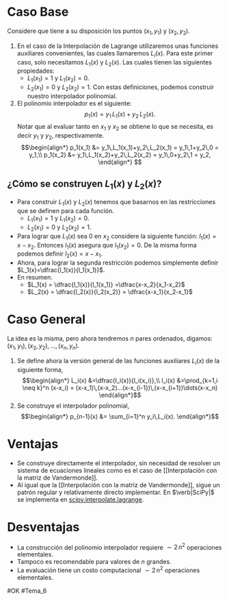# Caso Base
Considere que tiene a su disposición los puntos $(x_1,y_1)$ y $(x_2,y_2)$.
1. En el caso de la Interpolación de Lagrange utilizaremos unas funciones auxiliares convenientes, las cuales llamaremos $L_i(x)$. Para este primer caso, solo necesitamos $L_1(x)$ y $L_2(x)$. Las cuales tienen las siguientes propiedades:
	- $L_1(x_1)=1$ y $L_1(x_2)=0$.
	- $L_2(x_1)=0$ y $L_2(x_2)=1$.
	Con estas definiciones, podemos construir nuestro interpolador polinomial.
2.  El polinomio interpolador es el siguiente:$$
p_1(x) = y_1\,L_1(x)+y_2\,L_2(x).
$$Notar que al evaluar tanto en $x_1$ y $x_2$ se obtiene lo que se necesita, es decir $y_1$ y $y_2$, respectivamente. $$\begin{align*}
   p_1(x_1) &= y_1\,L_1(x_1)+y_2\,L_2(x_1) = y_1\,1+y_2\,0 = y_1,\\
   p_1(x_2) &= y_1\,L_1(x_2)+y_2\,L_2(x_2) = y_1\,0+y_2\,1 = y_2,
\end{align*}
$$
## ¿Cómo se construyen $L_1(x)$ y $L_2(x)$?
- Para construir $L_1(x)$ y $L_2(x)$ tenemos que basarnos en las restricciones que se definen para cada función.
	- $L_1(x_1)=1$ y $L_1(x_2)=0$.
	- $L_2(x_1)=0$ y $L_2(x_2)=1$.
- Para lograr que $L_1(x)$ sea $0$ en $x_2$ considere la siguiente función: $l_1(x)=x-x_2$. Entonces $l_1(x)$ asegura que $l_1(x_2)=0$. De la misma forma podemos definir $l_2(x)=x-x_1$.
- Ahora, para lograr la segunda restricción podemos simplemente definir $L_1(x)=\dfrac{l_1(x)}{l_1(x_1)}$.
- En resumen.
	- $L_1(x) = \dfrac{l_1(x)}{l_1(x_1)} =\dfrac{x-x_2}{x_1-x_2}$
	- $L_2(x) = \dfrac{l_2(x)}{l_2(x_2)} = \dfrac{x-x_1}{x_2-x_1}$

# Caso General
La idea es la misma, pero ahora tendremos $n$ pares ordenados, digamos: $(x_1,y_1),(x_2,y_2),\dots,(x_n,y_n)$.
1. Se define ahora la versión general de las funciones auxiliares $L_i(x)$ de la siguiente forma,$$\begin{align*}
	L_i(x) &=\dfrac{l_i(x)}{l_i(x_i)},\\
	l_i(x) &=\prod_{k=1,i \neq k}^n (x-x_i) = (x-x_1)\,(x-x_2)...(x-x_{i-1})\,(x-x_{i+1})\dots(x-x_n)
\end{align*}$$
2. Se construye el interpolador polinomial,$$\begin{align*}
   p_{n-1}(x) &= \sum_{i=1}^n y_i\,L_i(x).
   \end{align*}$$
# Ventajas
- Se construye directamente el interpolador, sin necesidad de resolver un sistema de ecuaciones lineales como es el caso de [[Interpolación con la matriz de Vandermonde]].
- Al igual que la [[Interpolación con la matriz de Vandermonde]], sigue un patrón regular y relativamente directo implementar. En $\verb|SciPy|$ se implementa en [scipy.interpolate.lagrange](https://docs.scipy.org/doc/scipy/reference/generated/scipy.interpolate.lagrange.html).
# Desventajas
- La construcción del polinomio interpolador requiere $\sim 2\,n^2$ operaciones elementales.
- Tampoco es recomendable para valores de $n$ grandes.
- La evaluación tiene un costo computacional  $\sim 2\,n^2$ operaciones elementales.

#OK 
#Tema_6
